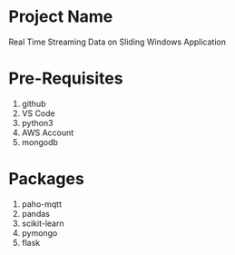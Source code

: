 # Project Name
Real Time Streaming Data on Sliding Windows Application

# Pre-Requisites
1. github
2. VS Code
3. python3
4. AWS Account
5. mongodb

# Packages
1. paho-mqtt
2. pandas
3. scikit-learn
4. pymongo
5. flask

